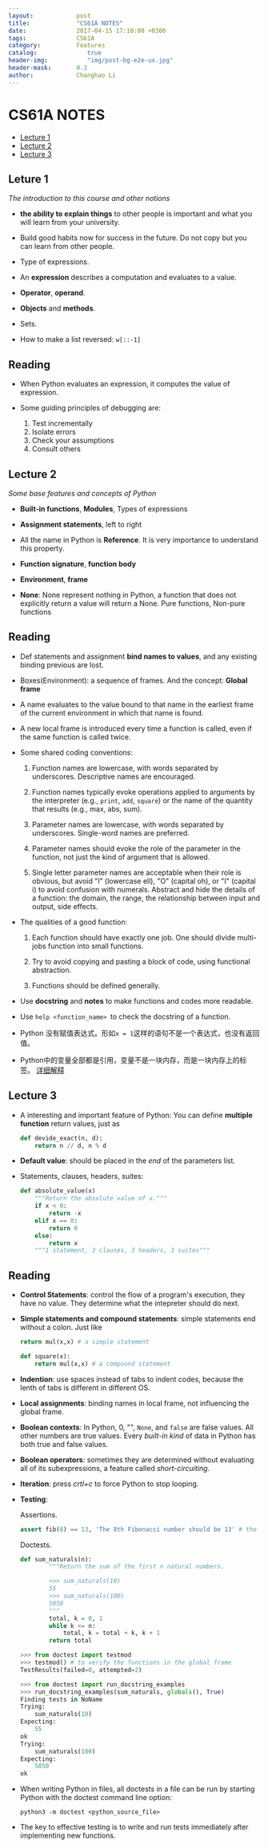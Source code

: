 ```yaml
---
layout:            post
title:             "CS61A NOTES"
date:              2017-04-15 17:10:00 +0300
tags:              CS61A
category:          Features
catalog:    		  true
header-img: 		  "img/post-bg-e2e-ux.jpg"
header-mask:       0.3
author:            Changhao Li
---
```


# CS61A NOTES
* [Lecture 1](#1) 
* [Lecture 2](#2)
* [Lecture 3](#3)

<h2 id="1">Leture 1</h2>

*The introduction to this course and other notions*

- **the ability to explain things** to other people is important and what you will learn from your university.  

- Build good habits now for success in the future. Do not copy but you can learn from other people.

- Type of expressions.

- An **expression** describes a computation and evaluates to a value.	
- **Operator**, **operand**.

- **Objects** and **methods**.

- Sets.

- How to make a list reversed: `w[::-1]`

## Reading

- When Python evaluates an expression, it computes the value of expression.

- Some guiding principles of debugging are:

	1. Test incrementally
	2. Isolate errors
	3. Check your assumptions
	4. Consult others

<h2 id="2">Lecture 2</h2>

*Some base features and concepts of Python*

- **Built-in functions**, **Modules**, Types of expressions

- **Assignment statements**, left to right

- All the name in Python is **Reference**. It is very importance to understand this property.

- **Function signature**, **function body**

- **Environment**, **frame**

- **None**: None represent nothing in Python, a function that does not explicitly return a value will return a None. 
Pure functions, Non-pure functions

## Reading

- Def statements and assignment **bind names to values**, and any existing binding previous are lost.

- Boxes(Environment): a sequence of frames. And the concept: **Global frame**

- A name evaluates to the value bound to that name in the earliest frame of the current environment in which that name is found. 

- A new local frame is introduced every time a function is called, even if the same function is called twice.

- Some shared coding conventions:

	1. Function names are lowercase, with words separated by underscores. Descriptive names are encouraged.
	
	2. Function names typically evoke operations applied to arguments by the interpreter (e.g., `print`, `add`, `square`) or the name of the quantity that results (e.g., max, abs, sum).
	
	3. Parameter names are lowercase, with words separated by underscores. Single-word names are preferred.
	
	4. Parameter names should evoke the role of the parameter in the function, not just the kind of argument that is allowed.
	
	5. Single letter parameter names are acceptable when their role is obvious, but avoid "l" (lowercase ell), "O" (capital oh), or "I" (capital i) to avoid confusion with numerals.
	Abstract and hide the details of a function: the domain, the range, the relationship between input and output, side effects.

- The qualities of a good function:

	1. Each function should have exactly one job. One should divide multi-jobs function into small functions. 
	
	2. Try to avoid copying and pasting a block of code, using functional abstraction.
	
	3. Functions should be defined generally.


- Use **docstring** and **notes** to make functions and codes more readable. 

- Use `help <function_name> `to check the docstring of a function.

- Python 没有赋值表达式。形如`x = 1`这样的语句不是一个表达式，也没有返回值。

- Python中的变量全部都是引用，变量不是一块内存，而是一块内存上的标签。
[详细解释](https://my.oschina.net/leejun2005/blog/145911)

<h2 id="3">Lecture 3</h2>

- A interesting and important feature of Python: You can define **multiple function** return values, just as
	
	```python
	def devide_exact(n, d):
		return n // d, n % d
	```

- **Default value**: should be placed in the *end* of the parameters list.

- Statements, clauses, headers, suites: 

	```python
	def absolute_value(x)
		"""Return the absolute value of x."""
		if x < 0:				
			return -x
		elif x == 0:
			return 0
		else:
			return x
		"""1 statement, 3 clauses, 3 headers, 3 suites"""
	```

## Reading

- **Control Statements**: control the flow of a program's execution, they have no value. They determine what the intepreter should do next.

- **Simple statements and compound statements**: simple statements end without a colon. Just like

	```python
	return mul(x,x) # a simple statement
	
	def square(x):
		return mul(x,x) # a compound statement
	```

- **Indention**: use spaces instead of tabs to indent codes, because the lenth of tabs is different in different OS.

- **Local assignments**: binding names in local frame, not influencing the global frame.

- **Boolean contexts**: In Python, 0, "", `None`, and `false` are false values. All other numbers are true values. Every *built-in kind* of data in Python has both true and false values.

- **Boolean operators**: sometimes they are determined without evaluating all of its subexpressions, a feature called *short-circuiting*. 

- **Iteration**: press *crtl+c* to force Python to stop looping.

- **Testing**:

	Assertions.
	
	```python
	assert fib(8) == 13, 'The 8th Fibonacci number should be 13' # the string will be displayed if the expreession evaluates to a false value.
	```
	
	 Doctests.
	
	```python
	def sum_naturals(n):
	        """Return the sum of the first n natural numbers.
	
	        >>> sum_naturals(10)
	        55
	        >>> sum_naturals(100)
	        5050
	        """
	        total, k = 0, 1
	        while k <= n:
	            total, k = total + k, k + 1
	        return total
	```
	
	```python 
	>>> from doctest import testmod
	>>> testmod() # to verify the functions in the global frame
	TestResults(failed=0, attempted=2)
	```
	
	```python
	>>> from doctest import run_docstring_examples
	>>> run_docstring_examples(sum_naturals, globals(), True)
	Finding tests in NoName
	Trying:
	    sum_naturals(10)
	Expecting:
	    55
	ok
	Trying:
	    sum_naturals(100)
	Expecting:
	    5050
	ok
	```

- When writing Python in files, all doctests in a file can be run by starting Python with the doctest command line option:

	```python3 -m doctest <python_source_file>```

- The key to effective testing is to write and run tests immediately after implementing new functions.
